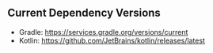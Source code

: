 ## Current Dependency Versions

* Gradle:  https://services.gradle.org/versions/current
* Kotlin:  https://github.com/JetBrains/kotlin/releases/latest
